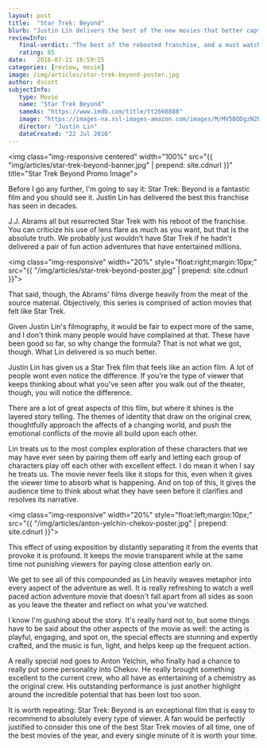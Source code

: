 ```yaml
---
layout: post
title:  "Star Trek: Beyond"
blurb: "Justin Lin delivers the best of the new movies that better captures the feel of Star Trek!"
reviewInfo:
   final-verdict: "The best of the rebooted franchise, and a must watch for all sci-fi fans that satisfies in a way the series has been lacking."
   rating: 85
date:   2016-07-21 16:59:15
categories: [review, movie]
image: /img/articles/star-trek-beyond-poster.jpg
author: dscott
subjectInfo:
   type: Movie
   name: "Star Trek Beyond"
   sameAs: "https://www.imdb.com/title/tt2660888"
   image: "https://images-na.ssl-images-amazon.com/images/M/MV5BODgzN2E1YjctODg5Yi00YzYwLWJjZjAtNDg2MGE2Y2MyYjBmXkEyXkFqcGdeQXVyNjM1MTQ0NTQ@._V1_SX300.jpg"
   director: "Justin Lin"
   dateCreated: "22 Jul 2016"
---
```


<img class="img-responsive centered" width="100%" src="{{ "img/articles/star-trek-beyond-banner.jpg" | prepend: site.cdnurl }}" title="Star Trek Beyond Promo Image">

Before I go any further, I'm going to say it: Star Trek: Beyond is a fantastic film and you should see it. Justin Lin has delivered the best this franchise has seen in decades.

J.J. Abrams all but resurrected Star Trek with his reboot of the franchise. You can criticize his use of lens flare as much as you want, but that is the absolute truth. We probably just wouldn't have Star Trek if he hadn't delivered a pair of fun action adventures that have entertained millions.

<img class="img-responsive" width="20%" style="float:right;margin:10px;" src="{{ "/img/articles/star-trek-beyond-poster.jpg" | prepend: site.cdnurl }}">

That said, though, the Abrams' films diverge heavily from the meat of the source material. Objectively, this series is comprised of action movies that felt like Star Trek.

Given Justin Lin's filmography, it would be fair to expect more of the same, and I don't think many people would have complained at that. These have been good so far, so why change the formula? That is not what we got, though. What Lin delivered is so much better.

Justin Lin has given us a Star Trek film that feels like an action film. A lot of people wont even notice the difference. If you're the type of viewer that keeps thinking about what you've seen after you walk out of the theater, though, you will notice the difference.

There are a lot of great aspects of this film, but where it shines is the layered story telling. The themes of identity that draw on the original crew, thoughtfully approach the affects of a changing world, and push the emotional conflicts of the movie all build upon each other.

Lin treats us to the most complex exploration of these characters that we may have ever seen by pairing them off early and letting each group of characters play off each other with excellent effect. I do mean it when I say he treats us. The movie never feels like it stops for this, even when it gives the viewer time to absorb what is happening. And on top of this, it gives the audience time to think about what they have seen before it clarifies and resolves its narrative.

<img class="img-responsive" width="20%" style="float:left;margin:10px;" src="{{ "/img/articles/anton-yelchin-chekov-poster.jpg" | prepend: site.cdnurl }}">

This effect of using exposition by distantly separating it from the events that provoke it is profound. It keeps the movie transparent while at the same time not punishing viewers for paying close attention early on.

We get to see all of this compounded as Lin heavily weaves metaphor into every aspect of the adventure as well. It is really refreshing to watch a well paced action adventure movie that doesn't fall apart from all sides as soon as you leave the theater and reflect on what you've watched.

I know I'm gushing about the story. It's really hard not to, but some things have to be said about the other aspects of the movie as well: the acting is playful, engaging, and spot on, the special effects are stunning and expertly crafted, and the music is fun, light, and helps keep up the frequent action.

A really special nod goes to Anton Yelchin, who finally had a chance to really put some personality into Chekov. He really brought something excellent to the current crew, who all have as entertaining of a chemistry as the original crew. His outstanding performance is just another highlight around the incredible potential that has been lost too soon.

It is worth repeating: Star Trek: Beyond is an exceptional film that is easy to recommend to absolutely every type of viewer. A fan would be perfectly justified to consider this one of the best Star Trek movies of all time, one of the best movies of the year, and every single minute of it is worth your time.

